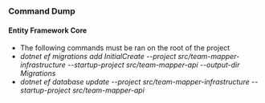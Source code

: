 ### Command Dump

#### Entity Framework Core

- The following commands must be ran on the root of the project
- *dotnet ef migrations add InitialCreate --project src/team-mapper-infrastructure --startup-project src/team-mapper-api --output-dir Migrations*
- *dotnet ef database update --project src/team-mapper-infrastructure --startup-project src/team-mapper-api*